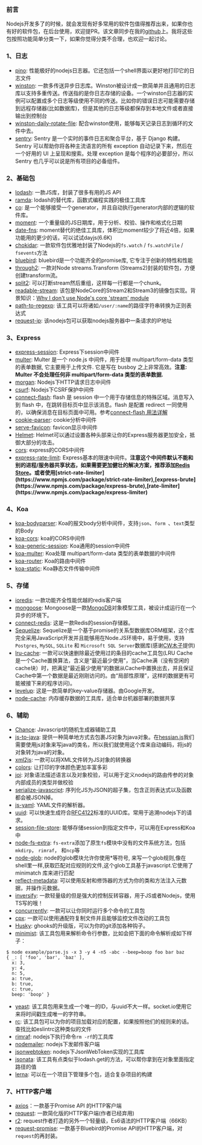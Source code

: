 ### 前言
Nodejs开发多了的时候，就会发现有好多常用的软件包值得推荐出来，如果你也有好的软件包，在后台使用，欢迎提PR。该文章同步在我的[github](https://github.com/linxiaowu66/nodejs-useful-packages)上。我将这些包按照功能简单分类一下，如果你觉得分类不合理，也欢迎一起讨论。

### 1、日志

* [pino](https://github.com/pinojs/pino): 性能极好的nodejs日志器。它还包括一个shell界面以更好地打印它的日志文件
* [winston](https://github.com/winstonjs/winston): 一款多传送异步日志库。Winston被设计成一款简单并且通用的日志库以支持多重传送。传送指的是你日志存储的设备。一个winston日志器的实例可以配置成多个日志等级使用不同的传送。比如你的错误日志可能需要存储到远程存储器(比如数据库)，但是其他的日志等级都保存到本地文件或者直接输出到控制台
* [winston-daily-rotate-file](https://github.com/winstonjs/winston-daily-rotate-file): 配合winston使用，能够每天记录日志到循环的文件中去。
* [sentry](https://github.com/getsentry/sentry): Sentry 是一个实时的事件日志和聚合平台，基于 Django 构建。Sentry 可以帮助你将各种主流语言的所有 exception 自动记录下来，然后在一个好用的 UI 上呈现和搜索。处理 exception 是每个程序的必要部分，所以 Sentry 也几乎可以说是所有项目的必备组件。

### 2、基础包

* [lodash](https://github.com/lodash/lodash): 一款JS库，封装了很多有用的JS API
* [ramda](https://github.com/ramda/ramda): lodash的替代库，函数式编程实践的极佳工具库
* [co](https://github.com/tj/co): 是一个能够接受一个generator，并且自动执行generator内部的逻辑的软件库。
* [moment](https://github.com/moment/moment): 一个重量级的JS日期库，用于分析、校验、操作和格式化日期
* [date-fns](https://github.com/date-fns/date-fns): moment替代的绝佳工具库，体积比moment较少了将近4倍，如果功能用的更少的话，可以试试dayjs(6.6K)
* [chokidar](https://github.com/paulmillr/chokidar): 一款软件包优雅地封装了Nodejs的`fs.watch` / `fs.watchFile` / `fsevents`方法
* [bluebird](https://github.com/petkaantonov/bluebird): bluebird是一个功能齐全的promise库, 它专注于创新的特性和性能
* [through2](https://github.com/rvagg/through2): 一款对Node streams.Transform (Streams2)封装的软件包，方便创建transform流。
* [split2](https://github.com/mcollina/split2): 可以打断stream然后重组，这样每一行都是一个chunk。
* [readable-stream](https://github.com/nodejs/readable-stream): 该包是NodeCore的Stream2和Stream3的镜像包实现。背景知识：[Why I don't use Node's core 'stream' module](https://r.va.gg/2014/06/why-i-dont-use-nodes-core-stream-module.html)
* [path-to-regexp](https://github.com/pillarjs/path-to-regexp): 该工具可以将诸如`/user/:name`的路径字符串转换为正则表达式
* [request-ip](https://github.com/pbojinov/request-ip): 该nodejs包可以获取nodejs服务器中一条请求的IP地址


### 3、Express

* [express-session](https://github.com/expressjs/session): Express下session中间件
* [multer](https://github.com/expressjs/multer): Multer 是一个 node.js 中间件，用于处理 multipart/form-data 类型的表单数据, 它主要用于上传文件. 它是写在 busboy 之上非常高效。**注意: Multer 不会处理任何非 multipart/form-data 类型的表单数据.**
* [morgan](https://github.com/expressjs/morgan): Nodejs下HTTP请求日志中间件
* [csurf](https://github.com/expressjs/csurf): Nodejs下CSRF保护中间件
* [connect-flash](https://github.com/jaredhanson/connect-flash): flash 是 session 中一个用于存储信息的特殊区域。消息写入到 flash 中，在跳转目标页中显示该消息。flash 是配置 redirect 一同使用的，以确保消息在目标页面中可用。参考[connect-flash 用法详解](http://yunkus.com/connect-flash-usage/)
* [cookie-parser](https://github.com/expressjs/cookie-parser): cookie分析中间件
* [serve-favicon](https://github.com/expressjs/serve-favicon): favicon显示中间件
* [Helmet](https://github.com/helmetjs/helmet): Helmet可以通过设置各种头部来让你的Express服务器更加安全，抵御大部分的攻击。
* [cors](https://github.com/expressjs/cors): express的CORS中间件
* [express-rate-limit](https://github.com/nfriedly/express-rate-limit): Express基本的限速中间件。**注意这个中间件默认不能和别的进程/服务器共享状态，如果需要更加健壮的解决方案，推荐添加[Redis Store](https://github.com/nfriedly/express-rate-limit/blob/HEAD/%5BRedis%5D(http:/redis.io/)-backed%20store,%20more%20suitable%20for%20large%20or%20demanding%20deployments.)。或者使用[strict-rate-limiter](https://www.npmjs.com/package/strict-rate-limiter),[express-brute](https://www.npmjs.com/package/express-brute),[rate-limiter](https://www.npmjs.com/package/express-limiter)**

### 4、Koa
* [koa-bodyparser](https://github.com/koajs/bodyparser): Koa的报文body分析中间件，支持`json`、`form `、`text`类型的Body
* [koa-cors](https://github.com/koajs/cors): koa的CORS中间件
* [koa-generic-session](https://github.com/koajs/generic-session): Koa通用的session中间件
* [koa-multer](https://github.com/koa-modules/multer): Koa处理 multipart/form-data 类型的表单数据的中间件
* [koa-router](https://github.com/alexmingoia/koa-router): Koa的路由中间件
* [koa-static](https://github.com/koajs/static): Koa静态文件传输中间件

### 5、存储
* [ioredis](https://github.com/luin/ioredis): 一款功能齐全性能优越的redis客户端
* [mongoose](https://github.com/Automattic/mongoose): Mongoose是一款[MongoDB](https://www.mongodb.org/)对象模型工具，被设计成运行在一个异步的环境下。
* [connect-redis](https://github.com/tj/connect-redis): 这是一款Redis的session存储器。
* [Sequelize](https://github.com/sequelize/sequelize): Sequelize是一个基于promise的关系型数据库ORM框架，这个库完全采用JavaScript开发并且能够用在Node.JS环境中，易于使用，支持`Postgres`, `MySQL`, `SQLite` 和 `Microsoft SQL Server`数据库(感谢[CW木子](https://juejin.im/user/57a358dc8ac247005f16735b)提供)
* [lru-cache](https://github.com/isaacs/node-lru-cache): 一款可以快速删除最近使用过的条目的cache工具包(LRU Cache是一个Cache置换算法，含义是“最近最少使用”，当Cache满（没有空闲的cache块）时，把满足“最近最少使用”的数据从Cache中置换出去，并且保证Cache中第一个数据是最近刚刚访问的。由“局部性原理”，这样的数据更有可能被接下来的程序访问)。
* [levelup](https://github.com/level/levelup): 这是一款简单的key-value存储器。由Google开发。
* [node-cache](https://github.com/ptarjan/node-cache/): 内存缓存数据的工具库，适合单台机器部署的数据共享

### 6、辅助
* [Chance](https://github.com/chancejs/chancejs): Javascript的随机生成器辅助工具
* [js-to-java](https://github.com/node-modules/js-to-java): 提供一种简单地方式去包裹JS对象为java对象。在[hessian.js](https://github.com/node-modules/hessian.js)我们需要使用js对象来写java的类名，所以我们就使用这个库来自动编码，将js的对象转为java的对象。
* [xml2js](https://github.com/Leonidas-from-XIV/node-xml2js): 一款可以将XML文件转为JS对象的转换器
* [colors](https://github.com/Marak/colors.js): 让打印的字体颜色更加丰富多彩
* [joi](https://github.com/hapijs/joi): 对象语法描述语言以及对象校验，可以用于定义nodejs的路由传参的对象内部成员的类型并做校验
* [serialize-javascript](https://github.com/yahoo/serialize-javascript): 序列化JS为JSON的超子集，包含正则表达式以及函数都会被JSON掉。
* [js-yaml](https://github.com/nodeca/js-yaml): YAML文件的解析器。
* [uuid](https://github.com/kelektiv/node-uuid): 可以快速生成符合[RFC4122](http://www.ietf.org/rfc/rfc4122.txt)标准的UUID库。常用于追溯nodejs下的请求。
* [session-file-store](https://github.com/valery-barysok/session-file-store): 能够存储session到指定文件中，可以用在Express和Koa中
* [node-fs-extra](https://github.com/jprichardson/node-fs-extra): `fs-extra`添加了原生`fs`模块中没有的文件系统方法，包括`mkdirp`， `rimraf`， 和`ncp`等
* [node-glob](https://github.com/isaacs/node-glob): node的glob模块允许你使用*等符号, 来写一个glob规则,像在shell里一样,获取匹配对应规则的文件,这个glob工具基于javascript.它使用了 minimatch 库来进行匹配
* [reflect-metadata](https://github.com/rbuckton/reflect-metadata): 可以使用反射和修饰器的方式为你的类和方法注入元数据，并操作元数据。
* [inversify](https://github.com/inversify/InversifyJS): 一款轻量级的但是强大的控制反转容器，用于JS或者Nodejs，使用TS写的哦！
* [concurrently](https://github.com/kimmobrunfeldt/concurrently): 一款可以让你同时运行多个命令的工具包
* [cpx](https://github.com/mysticatea/cpx): 一款可以使用通配符复制文件并且能够监控文件改动的工具包
* [Husky](https://github.com/typicode/husky): ghooks的升级版，可以为你的git添加各种钩子。
* [minimist](https://github.com/substack/minimist/): 该工具包用来解析命令行参数，比如会把下面的命令解析成如下样子：
```
$ node example/parse.js -x 3 -y 4 -n5 -abc --beep=boop foo bar baz
{ _: [ 'foo', 'bar', 'baz' ],
  x: 3,
  y: 4,
  n: 5,
  a: true,
  b: true,
  c: true,
  beep: 'boop' }
```
* [yeast](https://github.com/unshiftio/yeast): 该工具包用来生成一个唯一的ID，与uuid不大一样。socket.io使用它来将时间戳生成唯一的字符串。
* [rc](https://github.com/dominictarr/rc): 该工具包可以为你的项目加载对应的配置，如果按照他们的规则来的话。查找比如eslintrc这种类似的文件
* [rimraf](https://github.com/isaacs/rimraf): nodejs下执行命令`rm -rf`的工具库
* [nodemailer](https://github.com/nodemailer/nodemailer): nodejs下发邮件客户端
* [jsonwebtoken](https://github.com/auth0/node-jsonwebtoken): nodejs下JsonWebToken实现的工具库
* [jsonata](https://github.com/jsonata-js/jsonata): 该工具有点类似于lodash.get的方法，可以帮你拿到在对象里面指定路径的值
* [lerna](https://github.com/lerna): 可以在一个项目下管理多个包，适合复杂项目的构建

### 7、HTTP客户端
* [axios](https://github.com/mzabriskie/axios)：一款基于Promise API 的HTTP客户端
* [request](https://github.com/request/request): 一款简化版的HTTP客户端(作者已经弃用)
* [r2](https://github.com/mikeal/r2): request作者打造的另外一个轻量级，Es6语法的HTTP客户端（66KB）
* [request-promise](https://github.com/request/request-promise): 一款基于Bluebird的Promise API的HTTP客户端，对`request`的再封装。

